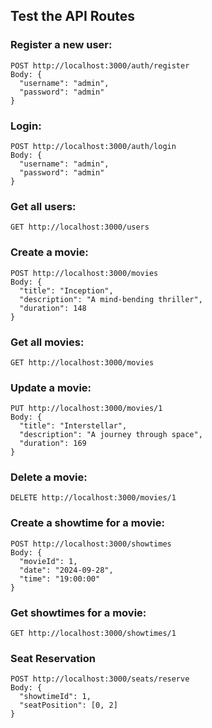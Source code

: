 ## Test the API Routes

### Register a new user:
```
POST http://localhost:3000/auth/register
Body: {
  "username": "admin",
  "password": "admin"
}
```

### Login:
```
POST http://localhost:3000/auth/login
Body: {
  "username": "admin",
  "password": "admin"
}
```

### Get all users:
```
GET http://localhost:3000/users
```

### Create a movie:
```
POST http://localhost:3000/movies
Body: {
  "title": "Inception",
  "description": "A mind-bending thriller",
  "duration": 148
}
```

### Get all movies:
```
GET http://localhost:3000/movies
```

### Update a movie:
```
PUT http://localhost:3000/movies/1
Body: {
  "title": "Interstellar",
  "description": "A journey through space",
  "duration": 169
}
```

### Delete a movie:
```
DELETE http://localhost:3000/movies/1
```

### Create a showtime for a movie:
```
POST http://localhost:3000/showtimes
Body: {
  "movieId": 1,
  "date": "2024-09-28",
  "time": "19:00:00"
}
```

### Get showtimes for a movie:
```
GET http://localhost:3000/showtimes/1
```

### Seat Reservation

```
POST http://localhost:3000/seats/reserve
Body: {
  "showtimeId": 1,
  "seatPosition": [0, 2]
}
```
